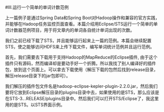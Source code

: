 #III.运行一个简单的单词计数范例

上一篇例子是通过Spring Data和Spring Boot对Hadoop操作和兼容的官方实践，并能够在Hadoop任务监控页面查看。本篇介绍用Eclipse/STS运行一个简单的单词计数器范例项目，用于将文章内的单词各自统计单词出现的次数。

我们之前已经下载了STS，并且能够运行起来上一篇的范例。本篇会继续配置STS，使之能够访问HDFS来上传下载文件，编写单词统计范例并且运行范例。

首先，我们需要去下载用于支持Hadoop的MapReduce的Eclipse插件, 由于这个插件只有源码，然而编译却是要动手好一个折腾。所以我找了别人编译好的插件包，放到这个页面上。可以拿去下载使用（解压下载的包然后找到release目录，解压release目录下的jar包即可）。

我们解压的插件包文件名是hadoop-eclipse-kepler-plugin-2.2.0.jar，然后我们要将它放到Eclipse解压目录的plugins目录中去，如果使用的是STS，那么应该是在STS-3.*.*.RELEASE/plugins目录中。然后我们可以打开STS/Eclipse了，我这里用的是STS。以STS界面示例。

